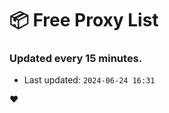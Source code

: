 # :package: Free Proxy List
### Updated every 15 minutes.

- Last updated: `2024-06-24 16:31`

:heart:
